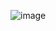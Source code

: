 

![image](https://user-images.githubusercontent.com/94156761/144101531-0dcdc33d-72f7-4e1d-874f-9487601c2add.png)
